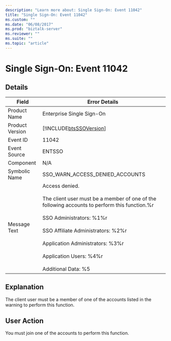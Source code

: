 ```yaml
---
description: "Learn more about: Single Sign-On: Event 11042"
title: "Single Sign-On: Event 11042"
ms.custom: ""
ms.date: "06/08/2017"
ms.prod: "biztalk-server"
ms.reviewer: ""
ms.suite: ""
ms.topic: "article"
---
```

# Single Sign-On: Event 11042
## Details  
  
| Field | Error Details | 
|-----------------|-------------------------------------------------------------------------------------------------------------------------------------------------------------------------------------------------------------------------------------------------------------------------------------------------------------------------------|
|  Product Name   |                                                                                                                                                   Enterprise Single Sign-On                                                                                                                                                   |
| Product Version |                                                                                                                                  [!INCLUDE[btsSSOVersion](../includes/btsssoversion-md.md)]                                                                                                                                   |
|    Event ID     |                                                                                                                                                             11042                                                                                                                                                             |
|  Event Source   |                                                                                                                                                            ENTSSO                                                                                                                                                             |
|    Component    |                                                                                                                                                              N/A                                                                                                                                                              |
|  Symbolic Name  |                                                                                                                                                SSO_WARN_ACCESS_DENIED_ACCOUNTS                                                                                                                                                |
|  Message Text   | Access denied.<br /><br /> The client user must be a member of one of the following accounts to perform this function.%r<br /><br /> SSO Administrators: %1%r<br /><br /> SSO Affiliate Administrators: %2%r<br /><br /> Application Administrators: %3%r<br /><br /> Application Users: %4%r<br /><br /> Additional Data: %5 |
  
## Explanation  
 The client user must be a member of one of the accounts listed in the warning to perform this function.  
  
## User Action  
 You must join one of the accounts to perform this function.
